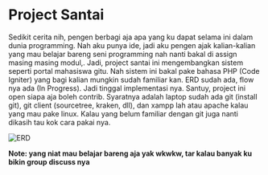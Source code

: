 # Project Santai

Sedikit cerita nih, pengen berbagi aja apa yang ku dapat selama ini dalam dunia programming. Nah aku punya ide, jadi aku pengen ajak kalian-kalian yang mau belajar bareng seni programming nah nanti bakal di assign masing masing modul,. Jadi, project santai ini mengembangkan sistem seperti portal mahasiswa gitu. Nah sistem ini bakal pake bahasa PHP (Code Igniter) yang bagi kalian mungkin sudah familiar kan. ERD sudah ada, flow nya ada (In Progress). Jadi tinggal implementasi nya. Santuy, project ini open siapa aja boleh contrib. Syaratnya adalah laptop sudah ada git (install git), git client (sourcetree, kraken, dll), dan xampp lah atau apache kalau yang mau pake linux. Kalau yang belum familiar dengan git juga nanti dikasih tau kok cara pakai nya.

![ERD](https://raw.githubusercontent.com/piinalpin/portal-mahasiswa/master/docs/ERD.jpg)

__Note: yang niat mau belajar bareng aja yak wkwkw, tar kalau banyak ku bikin group discuss nya__

